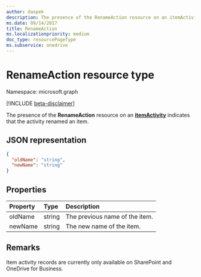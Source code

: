 ```yaml
---
author: daspek
description: The presence of the RenameAction resource on an itemActivity indicates that the activity renamed an item.
ms.date: 09/14/2017
title: RenameAction
ms.localizationpriority: medium
doc_type: resourcePageType
ms.subservice: onedrive
---
```


# RenameAction resource type

Namespace: microsoft.graph

[!INCLUDE [beta-disclaimer](../../includes/beta-disclaimer.md)]

The presence of the **RenameAction** resource on an [**itemActivity**][activity] indicates that the activity renamed an item.

[activity]: itemactivity.md

## JSON representation

<!-- {
  "blockType": "resource",
  "optionalProperties": [ ],
  "@type": "microsoft.graph.renameAction"
}-->

```json
{
  "oldName": "string",
  "newName": "string"
}
```

## Properties

| Property | Type   | Description                    |
| :------- | :----- | :----------------------------- |
| oldName  | string | The previous name of the item. |
| newName  | string | The new name of the item.      |

## Remarks

Item activity records are currently only available on SharePoint and OneDrive for Business.

<!--
{
  "type": "#page.annotation",
  "description": "The RenameAction object provides information about an activity that renamed an item.",
  "keywords": "activities,activity,action,rename,renamed",
  "section": "documentation",
  "tocPath": "Resources/RenameAction",
  "suppressions": []
}
-->
